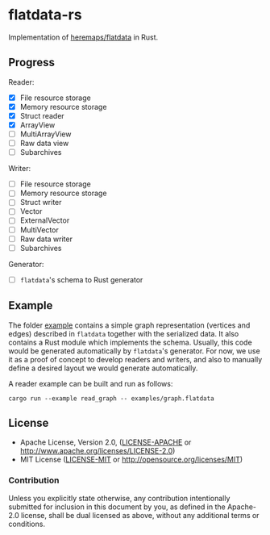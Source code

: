 # flatdata-rs

Implementation of [heremaps/flatdata](https://github.com/heremaps/flatdata) in Rust.

## Progress

Reader:

* [x] File resource storage
* [x] Memory resource storage
* [x] Struct reader
* [x] ArrayView
* [ ] MultiArrayView
* [ ] Raw data view
* [ ] Subarchives

Writer:

* [ ] File resource storage
* [ ] Memory resource storage
* [ ] Struct writer
* [ ] Vector
* [ ] ExternalVector
* [ ] MultiVector
* [ ] Raw data writer
* [ ] Subarchives

Generator:

* [ ] `flatdata`'s schema to Rust generator

## Example

The folder [example](example) contains a simple graph representation (vertices and edges) described in `flatdata` together with the serialized data. It also contains a Rust module which implements the schema. Usually, this code would be generated automatically by `flatdata`'s generator. For now, we use it as a proof of concept to develop readers and writers, and also to manually define a desired layout we would generate automatically.

A reader example can be built and run as follows:

```shell
cargo run --example read_graph -- examples/graph.flatdata
```

## License

 * Apache License, Version 2.0, ([LICENSE-APACHE](LICENSE-APACHE) or
   http://www.apache.org/licenses/LICENSE-2.0)
 * MIT License ([LICENSE-MIT](LICENSE-MIT) or
   http://opensource.org/licenses/MIT)

### Contribution

Unless you explicitly state otherwise, any contribution intentionally submitted
for inclusion in this document by you, as defined in the Apache-2.0 license,
shall be dual licensed as above, without any additional terms or conditions.
